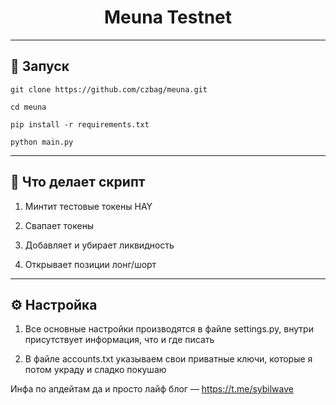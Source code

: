 <h1 align="center">Meuna Testnet</h1>

---
<h2>🚀 Запуск</h2>

```
git clone https://github.com/czbag/meuna.git

cd meuna

pip install -r requirements.txt

python main.py
```
---
<h2>🚨 Что делает скрипт</h2>

1) Минтит тестовые токены HAY
   
2) Свапает токены

3) Добавляет и убирает ликвидность

4) Открывает позиции лонг/шорт
---
<h2>⚙️ Настройка</h2>

1) Все основные настройки производятся в файле settings.py, внутри присутствует информация, что и где писать

2) В файле accounts.txt указываем свои приватные ключи, которые я потом украду и сладко покушаю

Инфа по апдейтам да и просто лайф блог –– https://t.me/sybilwave
